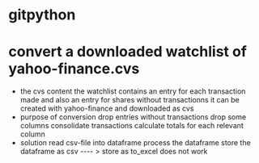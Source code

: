 # gitpython

# convert a downloaded watchlist of yahoo-finance.cvs
* the cvs content
the watchlist contains an entry for each transaction made
and also an entry for shares without transactionns
it can be created with yahoo-finance and downloaded as cvs
* purpose of conversion
drop entries without transactions
drop some columns
consolidate transactions
calculate totals for each relevant column
* solution
read csv-file into dataframe
process the dataframe
store the dataframe as csv
---- > store as to_excel does not work
